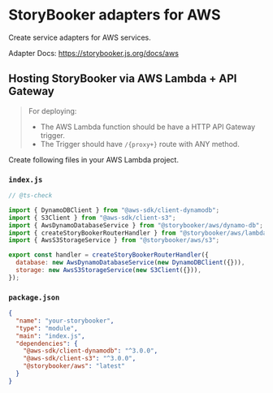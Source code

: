 # StoryBooker adapters for AWS

Create service adapters for AWS services.

Adapter Docs: https://storybooker.js.org/docs/aws

## Hosting StoryBooker via AWS Lambda + API Gateway

> For deploying:
>
> - The AWS Lambda function should be have a HTTP API Gateway trigger.
> - The Trigger should have `/{proxy+}` route with ANY method.

Create following files in your AWS Lambda project.

### `index.js`

```js
// @ts-check

import { DynamoDBClient } from "@aws-sdk/client-dynamodb";
import { S3Client } from "@aws-sdk/client-s3";
import { AwsDynamoDatabaseService } from "@storybooker/aws/dynamo-db";
import { createStoryBookerRouterHandler } from "@storybooker/aws/lambda";
import { AwsS3StorageService } from "@storybooker/aws/s3";

export const handler = createStoryBookerRouterHandler({
  database: new AwsDynamoDatabaseService(new DynamoDBClient({})),
  storage: new AwsS3StorageService(new S3Client({})),
});
```

### `package.json`

```json
{
  "name": "your-storybooker",
  "type": "module",
  "main": "index.js",
  "dependencies": {
    "@aws-sdk/client-dynamodb": "^3.0.0",
    "@aws-sdk/client-s3": "^3.0.0",
    "@storybooker/aws": "latest"
  }
}
```
